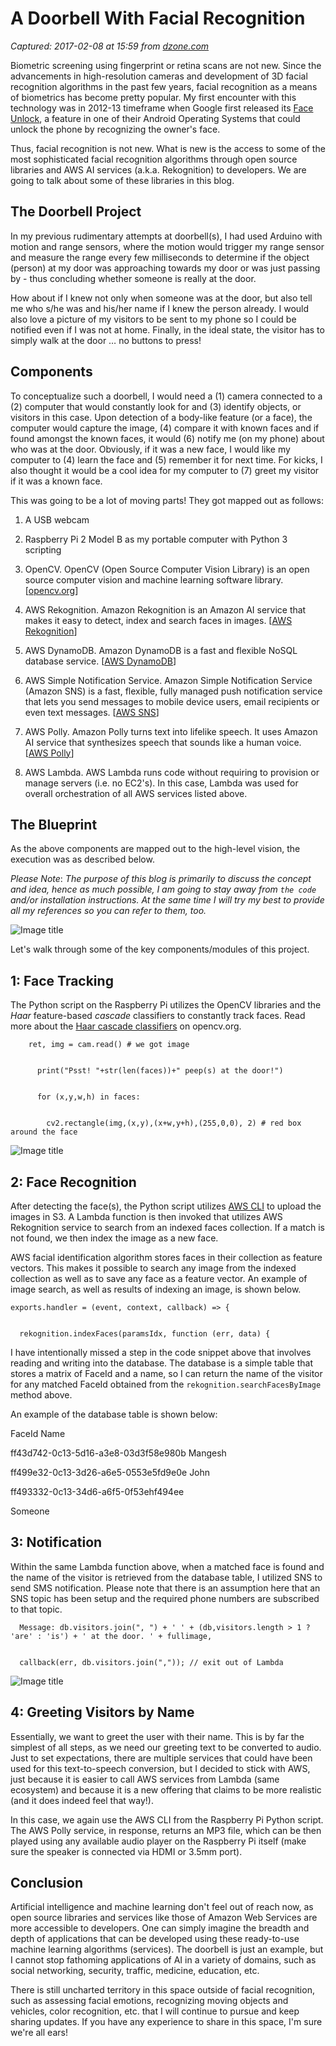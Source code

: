 # A Doorbell With Facial Recognition

_Captured: 2017-02-08 at 15:59 from [dzone.com](https://dzone.com/articles/doorbell-with-facial-recognition?edition=154266&utm_source=Weekly%20Digest&utm_source=Weekly%20Digest&utm_medium=email&utm_medium=email&utm_campaign=wd%202017-02-08&utm_campaign=wd%202017-02-08)_

Biometric screening using fingerprint or retina scans are not new. Since the advancements in high-resolution cameras and development of 3D facial recognition algorithms in the past few years, facial recognition as a means of biometrics has become pretty popular. My first encounter with this technology was in 2012-13 timeframe when Google first released its [Face Unlock](https://developer.android.com/about/versions/android-4.0-highlights.html), a feature in one of their Android Operating Systems that could unlock the phone by recognizing the owner's face.

Thus, facial recognition is not new. What is new is the access to some of the most sophisticated facial recognition algorithms through open source libraries and AWS AI services (a.k.a. Rekognition) to developers. We are going to talk about some of these libraries in this blog.

## The Doorbell Project

In my previous rudimentary attempts at doorbell(s), I had used Arduino with motion and range sensors, where the motion would trigger my range sensor and measure the range every few milliseconds to determine if the object (person) at my door was approaching towards my door or was just passing by - thus concluding whether someone is really at the door.

How about if I knew not only when someone was at the door, but also tell me who s/he was and his/her name if I knew the person already. I would also love a picture of my visitors to be sent to my phone so I could be notified even if I was not at home. Finally, in the ideal state, the visitor has to simply walk at the door … no buttons to press!

## Components

To conceptualize such a doorbell, I would need a (1) camera connected to a (2) computer that would constantly look for and (3) identify objects, or visitors in this case. Upon detection of a body-like feature (or a face), the computer would capture the image, (4) compare it with known faces and if found amongst the known faces, it would (6) notify me (on my phone) about who was at the door. Obviously, if it was a new face, I would like my computer to (4) learn the face and (5) remember it for next time. For kicks, I also thought it would be a cool idea for my computer to (7) greet my visitor if it was a known face.

This was going to be a lot of moving parts! They got mapped out as follows:

  1. A USB webcam

  2. Raspberry Pi 2 Model B as my portable computer with Python 3 scripting

  3. OpenCV. OpenCV (Open Source Computer Vision Library) is an open source computer vision and machine learning software library. [[opencv.org](http://opencv.org/about.html)]

  4. AWS Rekognition. Amazon Rekognition is an Amazon AI service that makes it easy to detect, index and search faces in images. [[AWS Rekognition](https://aws.amazon.com/rekognition)]

  5. AWS DynamoDB. Amazon DynamoDB is a fast and flexible NoSQL database service. [[AWS DynamoDB](https://aws.amazon.com/dynamodb/)]

  6. AWS Simple Notification Service. Amazon Simple Notification Service (Amazon SNS) is a fast, flexible, fully managed push notification service that lets you send messages to mobile device users, email recipients or even text messages. [[AWS SNS](https://aws.amazon.com/sns/)]

  7. AWS Polly. Amazon Polly turns text into lifelike speech. It uses Amazon AI service that synthesizes speech that sounds like a human voice. [[AWS Polly](https://aws.amazon.com/polly)]

  8. AWS Lambda. AWS Lambda runs code without requiring to provision or manage servers (i.e. no EC2's). In this case, Lambda was used for overall orchestration of all AWS services listed above.

## The Blueprint

As the above components are mapped out to the high-level vision, the execution was as described below.

_Please Note_: _The purpose of this blog is primarily to discuss the concept and idea, hence as much possible, I am going to stay away from `the code` and/or installation instructions. At the same time I will try my best to provide all my references so you can refer to them, too._

![Image title](https://dzone.com/storage/temp/4250794-screen-shot-2017-02-06-at-45646-pm.png)

Let's walk through some of the key components/modules of this project.

## 1: Face Tracking

The Python script on the Raspberry Pi utilizes the OpenCV libraries and the _Haar_ feature-based _cascade_ classifiers to constantly track faces. Read more about the [Haar cascade classifiers](http://docs.opencv.org/trunk/d7/d8b/tutorial_py_face_detection.html) on opencv.org.
    
    
        ret, img = cam.read() # we got image
    
    
          print("Psst! "+str(len(faces))+" peep(s) at the door!")
    
    
          for (x,y,w,h) in faces:
    
    
            cv2.rectangle(img,(x,y),(x+w,y+h),(255,0,0), 2) # red box around the face

![Image title](https://dzone.com/storage/temp/4250795-screen-shot-2017-02-06-at-45757-pm.png)

## 2: Face Recognition

After detecting the face(s), the Python script utilizes [AWS CLI](https://aws.amazon.com/cli/) to upload the images in S3. A Lambda function is then invoked that utilizes AWS Rekognition service to search from an indexed faces collection. If a match is not found, we then index the image as a new face.

AWS facial identification algorithm stores faces in their collection as feature vectors. This makes it possible to search any image from the indexed collection as well as to save any face as a feature vector. An example of image search, as well as results of indexing an image, is shown below.
    
    
    exports.handler = (event, context, callback) => {
    
    
      rekognition.indexFaces(paramsIdx, function (err, data) {

I have intentionally missed a step in the code snippet above that involves reading and writing into the database. The database is a simple table that stores a matrix of FaceId and a name, so I can return the name of the visitor for any matched FaceId obtained from the `rekognition.searchFacesByImage` method above.

An example of the database table is shown below:

FaceId Name

ff43d742-0c13-5d16-a3e8-03d3f58e980b
Mangesh

ff499e32-0c13-3d26-a6e5-0553e5fd9e0e
John

ff493332-0c13-34d6-a6f5-0f53ehf494ee

Someone

  


  


## 3: Notification

Within the same Lambda function above, when a matched face is found and the name of the visitor is retrieved from the database table, I utilized SNS to send SMS notification. Please note that there is an assumption here that an SNS topic has been setup and the required phone numbers are subscribed to that topic.
    
    
      Message: db.visitors.join(", ") + ' ' + (db,visitors.length > 1 ? 'are' : 'is') + ' at the door. ' + fullimage,
    
    
      callback(err, db.visitors.join(",")); // exit out of Lambda

![Image title](https://dzone.com/storage/temp/4250815-screen-shot-2017-02-06-at-45934-pm.png)

## 4: Greeting Visitors by Name

Essentially, we want to greet the user with their name. This is by far the simplest of all steps, as we need our greeting text to be converted to audio. Just to set expectations, there are multiple services that could have been used for this text-to-speech conversion, but I decided to stick with AWS, just because it is easier to call AWS services from Lambda (same ecosystem) and because it is a new offering that claims to be more realistic (and it does indeed feel that way!).

In this case, we again use the AWS CLI from the Raspberry Pi Python script. The AWS Polly service, in response, returns an MP3 file, which can be then played using any available audio player on the Raspberry Pi itself (make sure the speaker is connected via HDMI or 3.5mm port).

## Conclusion

Artificial intelligence and machine learning don't feel out of reach now, as open source libraries and services like those of Amazon Web Services are more accessible to developers. One can simply imagine the breadth and depth of applications that can be developed using these ready-to-use machine learning algorithms (services). The doorbell is just an example, but I cannot stop fathoming applications of AI in a variety of domains, such as social networking, security, traffic, medicine, education, etc.

There is still uncharted territory in this space outside of facial recognition, such as assessing facial emotions, recognizing moving objects and vehicles, color recognition, etc. that I will continue to pursue and keep sharing updates. If you have any experience to share in this space, I'm sure we're all ears!
